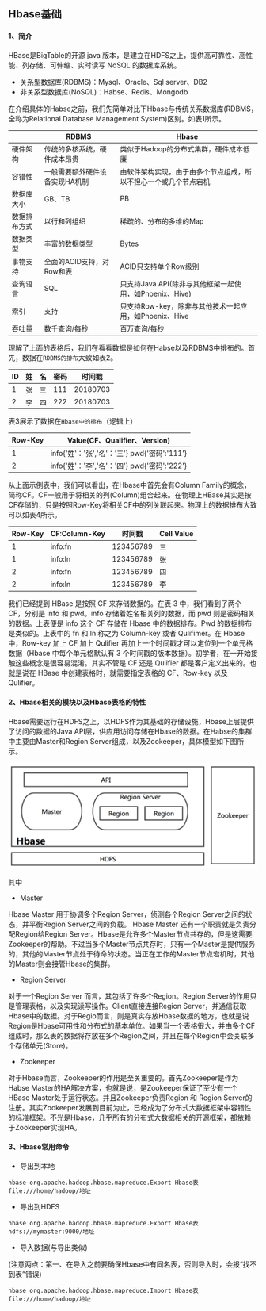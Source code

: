 Hbase基础
---
#### 1、简介
HBase是BigTable的开源 java 版本，是建立在HDFS之上，提供高可靠性、高性能、列存储、可伸缩、实时读写 NoSQL 的数据库系统。
- 关系型数据库(RDBMS)：Mysql、Oracle、Sql server、DB2
- 非关系型数据库(NoSQL)：Habse、Redis、Mongodb

在介绍具体的Habse之前，我们先简单对比下Hbase与传统关系数据库(RDBMS，全称为Relational Database Management System)区别。如表1所示。

||RDBMS|Hbase|
|----|----|----|
|硬件架构|传统的多核系统，硬件成本昂贵|类似于Hadoop的分布式集群，硬件成本低廉|
|容错性|一般需要额外硬件设备实现HA机制|由软件架构实现，由于由多个节点组成，所以不担心一个或几个节点宕机|
|数据库大小|GB、TB|PB|
|数据排布方式|以行和列组织|稀疏的、分布的多维的Map|
|数据类型|丰富的数据类型|Bytes|
|事物支持|全面的ACID支持，对Row和表|ACID只支持单个Row级别|
|查询语言|SQL|只支持Java API(除非与其他框架一起使用，如Phoenix、Hive)|
|索引|支持|只支持Row-key，除非与其他技术一起应用，如Phoenix、Hive|
|吞吐量|数千查询/每秒|百万查询/每秒|

理解了上面的表格后，我们在看看数据是如何在Habse以及RDBMS中排布的。首先，数据在`RDBMS的排布`大致如表2。

|ID|姓|名|密码|时间戳|
|----|----|----|----|----|
|1|张|三|111|20180703|
|2|李|四|222|20180703|

表3展示了数据在`Hbase中的排布`（逻辑上）

|Row-Key|Value(CF、Qualifier、Version)
|----|----|
|1|info{'姓'：'张','名'：'三'} pwd{'密码':'111'}|
|2|info{'姓'：'李','名'：'四'} pwd{'密码':'222'}|

从上面示例表中，我们可以看出，在Hbase中首先会有Column Family的概念，简称CF。CF一般用于将相关的列(Column)组合起来。在物理上HBase其实是按CF存储的，只是按照Row-Key将相关CF中的列关联起来。物理上的数据排布大致可以如表4所示。

|Row-Key|CF:Column-Key|时间戳|Cell Value|
|----|----|----|----|
|1|info:fn|123456789|三|
|1|info:ln|123456789|张|
|2|info:fn|123456789|四|
|2|info:ln|123456789|李|

我们已经提到 HBase 是按照 CF 来存储数据的。在表 3 中，我们看到了两个 CF，分别是 info 和 pwd。info 存储着姓名相关列的数据，而 pwd 则是密码相关的数据。上表便是 info 这个 CF 存储在 Hbase 中的数据排布。Pwd 的数据排布是类似的。上表中的 fn 和 ln 称之为 Column-key 或者 Qulifimer。在 Hbase 中，Row-key 加上 CF 加上 Qulifier 再加上一个时间戳才可以定位到一个单元格数据（Hbase 中每个单元格默认有 3 个时间戳的版本数据）。初学者，在一开始接触这些概念是很容易混淆。其实不管是 CF 还是 Qulifier 都是客户定义出来的。也就是说在 HBase 中创建表格时，就需要指定表格的 CF、Row-key 以及 Qulifier。

#### 2、Hbase相关的模块以及Hbase表格的特性
Hbase需要运行在HDFS之上，以HDFS作为其基础的存储设施，Hbase上层提供了访问的数据的Java API层，供应用访问存储在Hbase的数据。在Habse的集群中主要由Master和Region Server组成，以及Zookeeper，具体模型如下图所示。

![Habse](https://github.com/horaceheqi/Personal/blob/master/Image/Hbase相关模块.png)

其中

- Master

Hbase Master 用于协调多个Region Server，侦测各个Region Server之间的状态，并平衡Region Server之间的负载。
Hbase Master 还有一个职责就是负责分配Region给Region Server。Hbase是允许多个Master节点共存的，但是这需要Zookeeper的帮助。不过当多个Master节点共存时，只有一个Master是提供服务的，其他的Master节点处于待命的状态。当正在工作的Master节点宕机时，其他的Master则会接管Hbase的集群。

- Region Server

对于一个Region Server 而言，其包括了许多个Region。Region Server的作用只是管理表格，以及实现读写操作。Client直接连接Region Server，并通信获取Hbase中的数据。对于Regio而言，则是真实存放Hbase数据的地方，也就是说Region是Hbase可用性和分布式的基本单位。如果当一个表格很大，并由多个CF组成时，那么表的数据将存放在多个Region之间，并且在每个Region中会关联多个存储单元(Store)。

- Zookeeper

对于Hbase而言，Zookeeper的作用是至关重要的。首先Zookeeper是作为Habse Master的HA解决方案，也就是说，是Zookeeper保证了至少有一个HBase Master处于运行状态。并且Zookeeper负责Region 和 Region Server的注册。其实Zookeeper发展到目前为止，已经成为了分布式大数据框架中容错性的标准框架。不光是Hbase，几乎所有的分布式大数据相关的开源框架，都依赖于Zookeeper实现HA。

#### 3、Hbase常用命令

- 导出到本地

```hbase org.apache.hadoop.hbase.mapreduce.Export Hbase表 file:///home/hadoop/地址```

- 导出到HDFS

```hbase org.apache.hadoop.hbase.mapreduce.Export Hbase表 hdfs://mymaster:9000/地址```

- 导入数据(与导出类似)

(注意两点：第一、在导入之前要确保Hbase中有同名表，否则导入时，会报“找不到表”错误)

```hbase org.apache.hadoop.hbase.mapreduce.Import Hbase表 file:///home/hadoop/地址 ```

